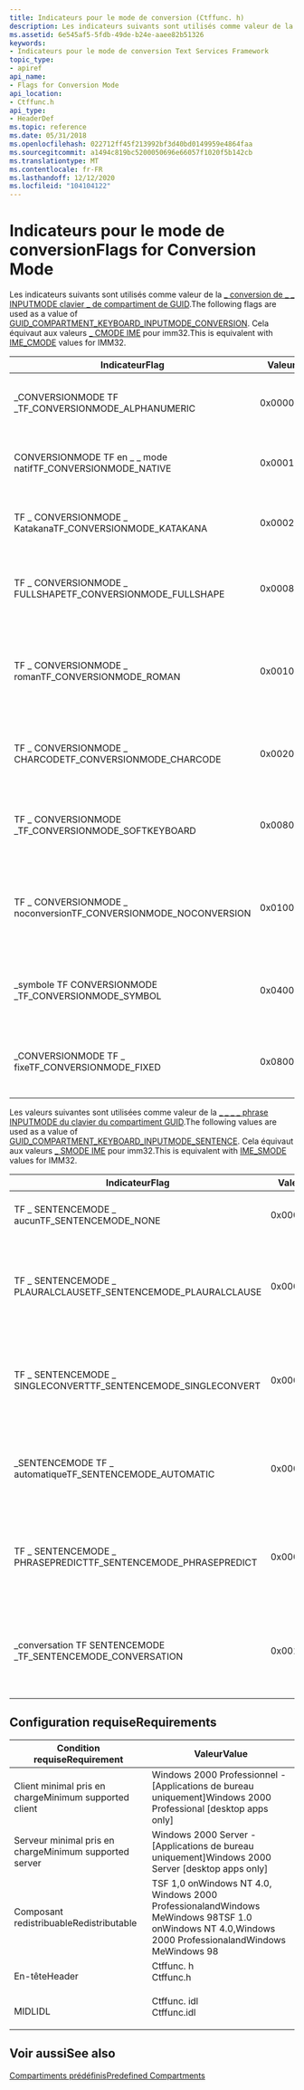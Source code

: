```yaml
---
title: Indicateurs pour le mode de conversion (Ctffunc. h)
description: Les indicateurs suivants sont utilisés comme valeur de la \_ conversion de \_ INPUTMODE clavier de compartiment de GUID \_ \_ . Cela équivaut aux \_ valeurs CMODE IME pour imm32.
ms.assetid: 6e545af5-5fdb-49de-b24e-aaee82b51326
keywords:
- Indicateurs pour le mode de conversion Text Services Framework
topic_type:
- apiref
api_name:
- Flags for Conversion Mode
api_location:
- Ctffunc.h
api_type:
- HeaderDef
ms.topic: reference
ms.date: 05/31/2018
ms.openlocfilehash: 022712ff45f213992bf3d40bd0149959e4864faa
ms.sourcegitcommit: a1494c819bc5200050696e66057f1020f5b142cb
ms.translationtype: MT
ms.contentlocale: fr-FR
ms.lasthandoff: 12/12/2020
ms.locfileid: "104104122"
---
```

# <a name="flags-for-conversion-mode"></a><span data-ttu-id="96366-105">Indicateurs pour le mode de conversion</span><span class="sxs-lookup"><span data-stu-id="96366-105">Flags for Conversion Mode</span></span>

<span data-ttu-id="96366-106">Les indicateurs suivants sont utilisés comme valeur de la [ \_ conversion de \_ \_ INPUTMODE clavier \_ de compartiment de GUID](predefined-compartments.md).</span><span class="sxs-lookup"><span data-stu-id="96366-106">The following flags are used as a value of [GUID\_COMPARTMENT\_KEYBOARD\_INPUTMODE\_CONVERSION](predefined-compartments.md).</span></span> <span data-ttu-id="96366-107">Cela équivaut aux valeurs [ \_ CMODE IME](../intl/ime-conversion-mode-values.md) pour imm32.</span><span class="sxs-lookup"><span data-stu-id="96366-107">This is equivalent with [IME\_CMODE](../intl/ime-conversion-mode-values.md) values for IMM32.</span></span>



| <span data-ttu-id="96366-108">Indicateur</span><span class="sxs-lookup"><span data-stu-id="96366-108">Flag</span></span>                             | <span data-ttu-id="96366-109">Valeur</span><span class="sxs-lookup"><span data-stu-id="96366-109">Value</span></span>  | <span data-ttu-id="96366-110">Description</span><span class="sxs-lookup"><span data-stu-id="96366-110">Description</span></span>                                                     |
|----------------------------------|--------|-----------------------------------------------------------------|
| <span data-ttu-id="96366-111">\_CONVERSIONMODE TF \_</span><span class="sxs-lookup"><span data-stu-id="96366-111">TF\_CONVERSIONMODE\_ALPHANUMERIC</span></span> | <span data-ttu-id="96366-112">0x0000</span><span class="sxs-lookup"><span data-stu-id="96366-112">0x0000</span></span> | <span data-ttu-id="96366-113">Affectez la valeur 1 à en mode alphanumérique.</span><span class="sxs-lookup"><span data-stu-id="96366-113">Set to 1 if ALPHANUMERIC mode.</span></span>                                  |
| <span data-ttu-id="96366-114">CONVERSIONMODE TF en \_ \_ mode natif</span><span class="sxs-lookup"><span data-stu-id="96366-114">TF\_CONVERSIONMODE\_NATIVE</span></span>       | <span data-ttu-id="96366-115">0x0001</span><span class="sxs-lookup"><span data-stu-id="96366-115">0x0001</span></span> | <span data-ttu-id="96366-116">Défini sur 1 en mode natif ; 0 si le mode est alphanumérique.</span><span class="sxs-lookup"><span data-stu-id="96366-116">Set to 1 if NATIVE mode; 0 if ALPHANUMERIC mode.</span></span>                |
| <span data-ttu-id="96366-117">TF \_ CONVERSIONMODE \_ Katakana</span><span class="sxs-lookup"><span data-stu-id="96366-117">TF\_CONVERSIONMODE\_KATAKANA</span></span>     | <span data-ttu-id="96366-118">0x0002</span><span class="sxs-lookup"><span data-stu-id="96366-118">0x0002</span></span> | <span data-ttu-id="96366-119">Défini sur 1 si le mode KATAKANA ; 0 en mode HIRAGANA.</span><span class="sxs-lookup"><span data-stu-id="96366-119">Set to 1 if KATAKANA mode; 0 if HIRAGANA mode.</span></span>                  |
| <span data-ttu-id="96366-120">TF \_ CONVERSIONMODE \_ FULLSHAPE</span><span class="sxs-lookup"><span data-stu-id="96366-120">TF\_CONVERSIONMODE\_FULLSHAPE</span></span>    | <span data-ttu-id="96366-121">0x0008</span><span class="sxs-lookup"><span data-stu-id="96366-121">0x0008</span></span> | <span data-ttu-id="96366-122">Défini sur 1 en mode de forme complète ; 0 s’il s’agit du mode demi-forme.</span><span class="sxs-lookup"><span data-stu-id="96366-122">Set to 1 if full shape mode; 0 if half shape mode.</span></span>              |
| <span data-ttu-id="96366-123">TF \_ CONVERSIONMODE \_ roman</span><span class="sxs-lookup"><span data-stu-id="96366-123">TF\_CONVERSIONMODE\_ROMAN</span></span>        | <span data-ttu-id="96366-124">0x0010</span><span class="sxs-lookup"><span data-stu-id="96366-124">0x0010</span></span> | <span data-ttu-id="96366-125">Défini sur 1 pour empêcher le traitement des conversions par l’IME ; 0 dans le cas contraire.</span><span class="sxs-lookup"><span data-stu-id="96366-125">Set to 1 to prevent processing of conversions by IME; 0 if not.</span></span> |
| <span data-ttu-id="96366-126">TF \_ CONVERSIONMODE \_ CHARCODE</span><span class="sxs-lookup"><span data-stu-id="96366-126">TF\_CONVERSIONMODE\_CHARCODE</span></span>     | <span data-ttu-id="96366-127">0x0020</span><span class="sxs-lookup"><span data-stu-id="96366-127">0x0020</span></span> | <span data-ttu-id="96366-128">Défini sur 1 si le mode de saisie du code du caractère ; 0 dans le cas contraire.</span><span class="sxs-lookup"><span data-stu-id="96366-128">Set to 1 if character code input mode; 0 if not.</span></span>                |
| <span data-ttu-id="96366-129">TF \_ CONVERSIONMODE \_</span><span class="sxs-lookup"><span data-stu-id="96366-129">TF\_CONVERSIONMODE\_SOFTKEYBOARD</span></span> | <span data-ttu-id="96366-130">0x0080</span><span class="sxs-lookup"><span data-stu-id="96366-130">0x0080</span></span> | <span data-ttu-id="96366-131">Défini sur 1 si le mode de clavier logiciel est activé ; 0 dans le cas contraire.</span><span class="sxs-lookup"><span data-stu-id="96366-131">Set to 1 if Soft Keyboard mode; 0 if not.</span></span>                       |
| <span data-ttu-id="96366-132">TF \_ CONVERSIONMODE \_ noconversion</span><span class="sxs-lookup"><span data-stu-id="96366-132">TF\_CONVERSIONMODE\_NOCONVERSION</span></span> | <span data-ttu-id="96366-133">0x0100</span><span class="sxs-lookup"><span data-stu-id="96366-133">0x0100</span></span> | <span data-ttu-id="96366-134">Défini sur 1 pour empêcher le traitement des conversions par l’IME ; 0 dans le cas contraire.</span><span class="sxs-lookup"><span data-stu-id="96366-134">Set to 1 to prevent processing of conversions by IME; 0 if not.</span></span> |
| <span data-ttu-id="96366-135">\_symbole TF CONVERSIONMODE \_</span><span class="sxs-lookup"><span data-stu-id="96366-135">TF\_CONVERSIONMODE\_SYMBOL</span></span>       | <span data-ttu-id="96366-136">0x0400</span><span class="sxs-lookup"><span data-stu-id="96366-136">0x0400</span></span> | <span data-ttu-id="96366-137">Défini sur 1 si le mode de conversion des symboles ; 0 dans le cas contraire.</span><span class="sxs-lookup"><span data-stu-id="96366-137">Set to 1 if SYMBOL conversion mode; 0 if not.</span></span>                   |
| <span data-ttu-id="96366-138">\_CONVERSIONMODE TF \_ fixe</span><span class="sxs-lookup"><span data-stu-id="96366-138">TF\_CONVERSIONMODE\_FIXED</span></span>        | <span data-ttu-id="96366-139">0x0800</span><span class="sxs-lookup"><span data-stu-id="96366-139">0x0800</span></span> | <span data-ttu-id="96366-140">Défini sur 1 si le mode de conversion est fixe ; 0 dans le cas contraire.</span><span class="sxs-lookup"><span data-stu-id="96366-140">Set to 1 if fixed conversion mode; 0 if not.</span></span>                    |



 

<span data-ttu-id="96366-141">Les valeurs suivantes sont utilisées comme valeur de la [ \_ \_ \_ \_ phrase INPUTMODE du clavier du compartiment GUID](predefined-compartments.md).</span><span class="sxs-lookup"><span data-stu-id="96366-141">The following values are used as a value of [GUID\_COMPARTMENT\_KEYBOARD\_INPUTMODE\_SENTENCE](predefined-compartments.md).</span></span> <span data-ttu-id="96366-142">Cela équivaut aux valeurs [ \_ SMODE IME](../intl/ime-composition-string-values.md) pour imm32.</span><span class="sxs-lookup"><span data-stu-id="96366-142">This is equivalent with [IME\_SMODE](../intl/ime-composition-string-values.md) values for IMM32.</span></span>



| <span data-ttu-id="96366-143">Indicateur</span><span class="sxs-lookup"><span data-stu-id="96366-143">Flag</span></span>                            | <span data-ttu-id="96366-144">Valeur</span><span class="sxs-lookup"><span data-stu-id="96366-144">Value</span></span>  | <span data-ttu-id="96366-145">Description</span><span class="sxs-lookup"><span data-stu-id="96366-145">Description</span></span>                                                                |
|---------------------------------|--------|----------------------------------------------------------------------------|
| <span data-ttu-id="96366-146">TF \_ SENTENCEMODE \_ aucun</span><span class="sxs-lookup"><span data-stu-id="96366-146">TF\_SENTENCEMODE\_NONE</span></span>          | <span data-ttu-id="96366-147">0x0000</span><span class="sxs-lookup"><span data-stu-id="96366-147">0x0000</span></span> | <span data-ttu-id="96366-148">Aucune information pour la phrase.</span><span class="sxs-lookup"><span data-stu-id="96366-148">No information for sentence.</span></span>                                               |
| <span data-ttu-id="96366-149">TF \_ SENTENCEMODE \_ PLAURALCLAUSE</span><span class="sxs-lookup"><span data-stu-id="96366-149">TF\_SENTENCEMODE\_PLAURALCLAUSE</span></span> | <span data-ttu-id="96366-150">0x0001</span><span class="sxs-lookup"><span data-stu-id="96366-150">0x0001</span></span> | <span data-ttu-id="96366-151">L’IME utilise des informations de clause pluriel pour effectuer le traitement de la conversion.</span><span class="sxs-lookup"><span data-stu-id="96366-151">The IME uses plural clause information to carry out conversion processing.</span></span> |
| <span data-ttu-id="96366-152">TF \_ SENTENCEMODE \_ SINGLECONVERT</span><span class="sxs-lookup"><span data-stu-id="96366-152">TF\_SENTENCEMODE\_SINGLECONVERT</span></span> | <span data-ttu-id="96366-153">0x0002</span><span class="sxs-lookup"><span data-stu-id="96366-153">0x0002</span></span> | <span data-ttu-id="96366-154">L’IME effectue le traitement de la conversion en mode à un seul caractère.</span><span class="sxs-lookup"><span data-stu-id="96366-154">The IME carries out conversion processing in single-character mode.</span></span>        |
| <span data-ttu-id="96366-155">\_SENTENCEMODE TF \_ automatique</span><span class="sxs-lookup"><span data-stu-id="96366-155">TF\_SENTENCEMODE\_AUTOMATIC</span></span>     | <span data-ttu-id="96366-156">0x0004</span><span class="sxs-lookup"><span data-stu-id="96366-156">0x0004</span></span> | <span data-ttu-id="96366-157">L’IME effectue le traitement de la conversion en mode automatique.</span><span class="sxs-lookup"><span data-stu-id="96366-157">The IME carries out conversion processing in automatic mode.</span></span>               |
| <span data-ttu-id="96366-158">TF \_ SENTENCEMODE \_ PHRASEPREDICT</span><span class="sxs-lookup"><span data-stu-id="96366-158">TF\_SENTENCEMODE\_PHRASEPREDICT</span></span> | <span data-ttu-id="96366-159">0x0008</span><span class="sxs-lookup"><span data-stu-id="96366-159">0x0008</span></span> | <span data-ttu-id="96366-160">L’IME utilise les informations d’expression pour prédire le caractère suivant.</span><span class="sxs-lookup"><span data-stu-id="96366-160">The IME uses phrase information to predict the next character.</span></span>             |
| <span data-ttu-id="96366-161">\_conversation TF SENTENCEMODE \_</span><span class="sxs-lookup"><span data-stu-id="96366-161">TF\_SENTENCEMODE\_CONVERSATION</span></span>  | <span data-ttu-id="96366-162">0x0010</span><span class="sxs-lookup"><span data-stu-id="96366-162">0x0010</span></span> | <span data-ttu-id="96366-163">L’IME utilise le mode conversation.</span><span class="sxs-lookup"><span data-stu-id="96366-163">The IME uses conversation mode.</span></span> <span data-ttu-id="96366-164">Cela est utile pour les applications de conversation.</span><span class="sxs-lookup"><span data-stu-id="96366-164">This is useful for chat applications.</span></span>      |



 

## <a name="requirements"></a><span data-ttu-id="96366-165">Configuration requise</span><span class="sxs-lookup"><span data-stu-id="96366-165">Requirements</span></span>



| <span data-ttu-id="96366-166">Condition requise</span><span class="sxs-lookup"><span data-stu-id="96366-166">Requirement</span></span> | <span data-ttu-id="96366-167">Valeur</span><span class="sxs-lookup"><span data-stu-id="96366-167">Value</span></span> |
|-------------------------------------|----------------------------------------------------------------------------------------|
| <span data-ttu-id="96366-168">Client minimal pris en charge</span><span class="sxs-lookup"><span data-stu-id="96366-168">Minimum supported client</span></span><br/> | <span data-ttu-id="96366-169">Windows 2000 Professionnel - \[Applications de bureau uniquement\]</span><span class="sxs-lookup"><span data-stu-id="96366-169">Windows 2000 Professional \[desktop apps only\]</span></span><br/>                             |
| <span data-ttu-id="96366-170">Serveur minimal pris en charge</span><span class="sxs-lookup"><span data-stu-id="96366-170">Minimum supported server</span></span><br/> | <span data-ttu-id="96366-171">Windows 2000 Server - \[Applications de bureau uniquement\]</span><span class="sxs-lookup"><span data-stu-id="96366-171">Windows 2000 Server \[desktop apps only\]</span></span><br/>                                   |
| <span data-ttu-id="96366-172">Composant redistribuable</span><span class="sxs-lookup"><span data-stu-id="96366-172">Redistributable</span></span><br/>          | <span data-ttu-id="96366-173">TSF 1,0 onWindows NT 4.0, Windows 2000 ProfessionalandWindows MeWindows 98</span><span class="sxs-lookup"><span data-stu-id="96366-173">TSF 1.0 onWindows NT 4.0,Windows 2000 ProfessionalandWindows MeWindows 98</span></span><br/>   |
| <span data-ttu-id="96366-174">En-tête</span><span class="sxs-lookup"><span data-stu-id="96366-174">Header</span></span><br/>                   | <dl> <span data-ttu-id="96366-175"><dt>Ctffunc. h</dt></span><span class="sxs-lookup"><span data-stu-id="96366-175"><dt>Ctffunc.h</dt></span></span> </dl>   |
| <span data-ttu-id="96366-176">MIDL</span><span class="sxs-lookup"><span data-stu-id="96366-176">IDL</span></span><br/>                      | <dl> <span data-ttu-id="96366-177"><dt>Ctffunc. idl</dt></span><span class="sxs-lookup"><span data-stu-id="96366-177"><dt>Ctffunc.idl</dt></span></span> </dl> |



## <a name="see-also"></a><span data-ttu-id="96366-178">Voir aussi</span><span class="sxs-lookup"><span data-stu-id="96366-178">See also</span></span>

<dl> <dt>

[<span data-ttu-id="96366-179">Compartiments prédéfinis</span><span class="sxs-lookup"><span data-stu-id="96366-179">Predefined Compartments</span></span>](predefined-compartments.md)
</dt> </dl>

 

